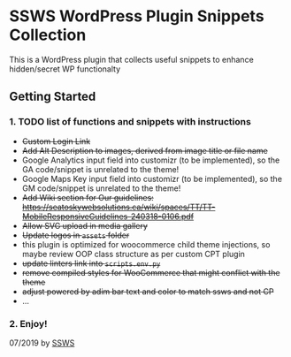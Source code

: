 # SSWS WordPress Plugin Snippets Collection

This is a WordPress plugin that collects useful snippets to enhance hidden/secret WP functionalty 

## Getting Started

### 1. TODO list of functions and snippets with instructions

- ~~Custom Login Link~~
- ~~Add Alt Description to images, derived from image title or file name~~
- Google Analytics input field into customizr (to be implemented), so the GA code/snippet is unrelated to the theme!
- Google Maps Key input field into customizr (to be implemented), so the GM code/snippet is unrelated to the theme!
- ~~Add Wiki section for Our guidelines: https://seatoskywebsolutions.ca/wiki/spaces/TT/TT-MobileResponsiveGuidelines-240318-0106.pdf~~
- ~~Allow SVG upload in media gallery~~
- ~~Update logos in `assets` folder~~
- this plugin is optimized for woocommerce child theme injections, so maybe review OOP class structure as per custom CPT plugin
- ~~update linters link into `scripts.env.py`~~
- ~~remove compiled styles for WooCommerce that might conflict with the theme~~
- ~~adjust powered by adim bar text and color to match ssws and not CP~~
- ...

### 2. Enjoy!

07/2019 by [SSWS](https://www.seatoskywebsolutions.ca/)

